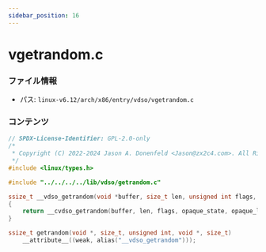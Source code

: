 ```yaml
---
sidebar_position: 16
---
```

# vgetrandom.c

### ファイル情報

- パス: `linux-v6.12/arch/x86/entry/vdso/vgetrandom.c`

### コンテンツ

```c
// SPDX-License-Identifier: GPL-2.0-only
/*
 * Copyright (C) 2022-2024 Jason A. Donenfeld <Jason@zx2c4.com>. All Rights Reserved.
 */
#include <linux/types.h>

#include "../../../../lib/vdso/getrandom.c"

ssize_t __vdso_getrandom(void *buffer, size_t len, unsigned int flags, void *opaque_state, size_t opaque_len)
{
	return __cvdso_getrandom(buffer, len, flags, opaque_state, opaque_len);
}

ssize_t getrandom(void *, size_t, unsigned int, void *, size_t)
	__attribute__((weak, alias("__vdso_getrandom")));

```
